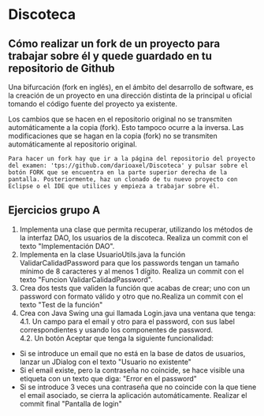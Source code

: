 # Discoteca

## Cómo realizar un fork de un proyecto para trabajar sobre él y quede guardado en tu repositorio de Github

Una bifurcación (fork en inglés), en el ámbito del desarrollo de software, es la creación de un proyecto en una dirección distinta de la principal u oficial tomando el código fuente del proyecto ya existente.

Los cambios que se hacen en el repositorio original no se transmiten automáticamente a la copia (fork). Esto tampoco ocurre a la inversa. Las modificaciones que se hagan en la copia (fork) no se transmiten automáticamente al repositorio original.

```
Para hacer un fork hay que ir a la página del repositorio del proyecto del examen: 'tps://github.com/darioaxel/Discoteca' y pulsar sobre el botón FORK que se encuentra en la parte superior derecha de la pantalla. Posteriormente, haz un clonado de tu nuevo proyecto con Eclipse o el IDE que utilices y empieza a trabajar sobre él.
```

## Ejercicios grupo A

1. Implementa una clase que permita recuperar, utilizando los métodos de la interfaz DAO, los usuarios de la discoteca. Realiza un commit con el texto "Implementación DAO".
2. Implementa en la clase UsuarioUtils.java la función ValidarCalidadPassword para que los passwords tengan un tamaño mínimo de 8 caracteres y al menos 1 dígito. Realiza un commit con el texto "Funcion ValidarCalidadPassword". 
3. Crea dos tests que validen la función que acabas de crear; uno con un password con formato válido y otro que no.Realiza un commit con el texto "Test de la función"
4. Crea con Java Swing una gui llamada Login.java una ventana que tenga:  
 4.1. Un campo para el email y otro para el password, con sus label correspondientes y usando los componentes de password.  
 4.2. Un botón Aceptar que tenga la siguiente funcionalidad:  
 * Si se introduce un email que no está en la base de datos de usuarios, lanzar un JDialog con el texto "Usuario no existente"
 * Si el email existe, pero la contraseña no coincide, se hace visible una etiqueta con un texto que diga: "Error en el password"
 * Si se introduce 3 veces una contraseña que no coincide con la que tiene el email asociado, se cierra la aplicación automáticamente.
 Realizar el commit final "Pantalla de login"
